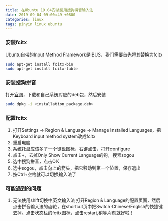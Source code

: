 ```yaml
---
title: 在Ubuntu 19.04安装使用搜狗拼音输入法
date: 2019-09-04 09:00:49 +0800
categories: linux
tags: pinyin linux ubuntu
---
```


### 安装fcitx
Ubuntu自带的Input Method Framework是IBUS，我们需要首先将其替换为fcitx

```bash
sudo apt-get install fcitx-bin
sudo apt-get install fcitx-table
```

### 安装搜狗拼音
打开[官网](https://pinyin.sogou.com/linux/?r=pinyin)，下载和自己系统对应的deb包，然后安装

```bash
sudo dpkg -i <installation_package.deb>
```

### 配置fcitx
1. 打开Settings -> Region & Language -> Manage Installed Languages，把Keyboard input method system改成fcitx
1. 重启电脑
1. 系统托盘应该多了一个键盘图标，右键点击，打开configure
1. 点击+，去掉Only Show Current Language的钩，搜素sogou
1. 选中搜狗拼音，点击OK
1. 选中sogou，点击向上的箭头，把它移动到第一个位置，保存退出
1. 按Ctrl+空格就可以切换输入法了

### 可能遇到的问题
1. 无法使用shift切换中英文输入法
打开Region & Language的配置页面，然后点击拼音输入法的齿轮，在shortcut页中把Switch Chinese/English的快捷键去掉。点击状态栏的fcitx图标，点击restart,稍等片刻就好啦！
